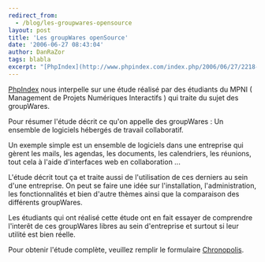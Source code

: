 ```yaml
---
redirect_from:
  - /blog/les-groupwares-opensource
layout: post
title: 'Les groupWares openSource'
date: '2006-06-27 08:43:04'
author: DanRaZor
tags: blabla
excerpt: "[PhpIndex](http://www.phpindex.com/index.php/2006/06/27/2218-les-groupwares-opensource) nous interpelle sur une étude réalisé par des étudiants du MPNI   ( Management de Projets Numériques Interactifs ) qui traite du sujet des groupWares.  \n  \nPour résumer l'étude décrit ce qu'on appelle des groupWares :   Un ensemble de logiciels hébergés de      …"
---
```


[PhpIndex](http://www.phpindex.com/index.php/2006/06/27/2218-les-groupwares-opensource) nous interpelle sur une étude réalisé par des étudiants du MPNI   ( Management de Projets Numériques Interactifs ) qui traite du sujet des groupWares.

Pour résumer l'étude décrit ce qu'on appelle des groupWares :   Un ensemble de logiciels hébergés de travail collaboratif.

Un exemple simple est un ensemble de logiciels dans une entreprise   qui gèrent les mails, les agendas, les documents, les calendriers, les réunions,   tout cela à l'aide d'interfaces web en collaboration ...

L'étude décrit tout ça et traite aussi de l'utilisation de ces derniers au sein d'une entreprise.   On peut se faire une idée sur l'installation, l'administration, les fonctionnalités   et bien d'autre thèmes ainsi que la comparaison des différents groupWares.

Les étudiants qui ont réalisé cette étude ont en fait essayer de comprendre   l'interêt de ces groupWares libres au sein d'entreprise et surtout si leur utilité est bien réelle.

Pour obtenir l'étude complète, veuillez remplir le formulaire [Chronopolis](http://www.chronopolys.com/gwos.php).
